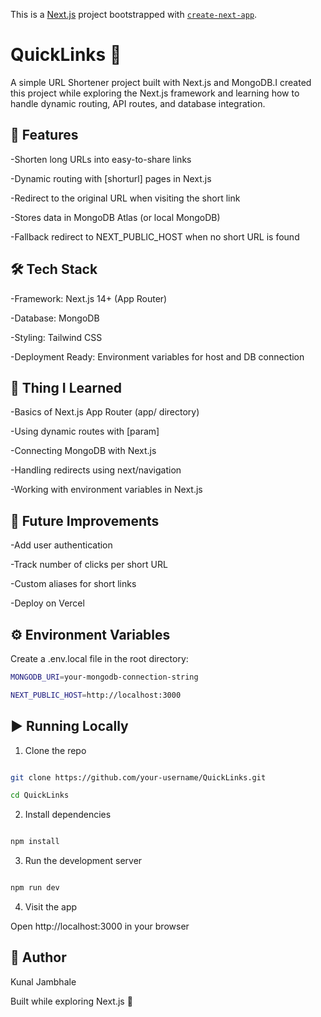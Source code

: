 This is a [Next.js](https://nextjs.org) project bootstrapped with [`create-next-app`](https://github.com/vercel/next.js/tree/canary/packages/create-next-app).
# QuickLinks 🔗

 A simple URL Shortener project built with Next.js and MongoDB.I created this project while exploring the Next.js framework and learning how to handle dynamic routing, API routes, and database integration.

## 🚀 Features
-Shorten long URLs into easy-to-share links

-Dynamic routing with [shorturl] pages in Next.js

-Redirect to the original URL when visiting the short link

-Stores data in MongoDB Atlas (or local MongoDB)

-Fallback redirect to NEXT_PUBLIC_HOST when no short URL is found


## 🛠️ Tech Stack

-Framework: Next.js 14+ (App Router)

-Database: MongoDB

-Styling: Tailwind CSS

-Deployment Ready: Environment variables for host and DB connection

## 📖 Thing I Learned

-Basics of Next.js App Router (app/ directory)

-Using dynamic routes with [param]

-Connecting MongoDB with Next.js

-Handling redirects using next/navigation

-Working with environment variables in Next.js

## 🎯 Future Improvements

-Add user authentication

-Track number of clicks per short URL

-Custom aliases for short links

-Deploy on Vercel



## ⚙️ Environment Variables

Create a .env.local file in the root directory:

```bash
MONGODB_URI=your-mongodb-connection-string

NEXT_PUBLIC_HOST=http://localhost:3000

```
## ▶️ Running Locally

1. Clone the repo

```bash

git clone https://github.com/your-username/QuickLinks.git

cd QuickLinks

```

2. Install dependencies

```bash

npm install

```

3. Run the development server
   
```bash

npm run dev

```

4. Visit the app
   
Open http://localhost:3000 in your browser


## 👤 Author
Kunal Jambhale

Built while exploring Next.js 🚀
